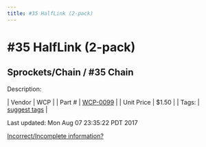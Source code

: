 ```yaml
---
title: #35 HalfLink (2-pack)
---
```


# #35 HalfLink (2-pack)
## Sprockets/Chain / #35 Chain
Description: 	 

| Vendor | WCP | 
| Part # | [WCP-0099](http://www.wcproducts.net/WCP-0099) | 
| Unit Price | $1.50 | 
| Tags: | [suggest tags](https://docs.google.com/forms/d/e/1FAIpQLSeWyY8v3RgOty-MyWmh9U0iivNYN_molChYyS-0U-o-kOAv_g/viewform) | 

Last updated: Mon Aug 07 23:35:22 PDT 2017

 [Incorrect/Incomplete information?](https://docs.google.com/forms/d/e/1FAIpQLSeWyY8v3RgOty-MyWmh9U0iivNYN_molChYyS-0U-o-kOAv_g/viewform)